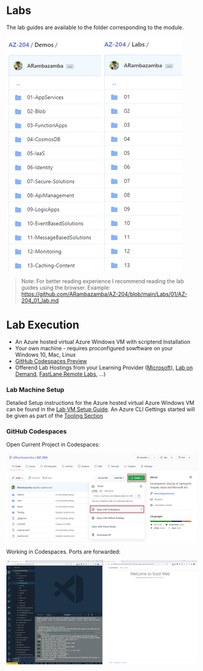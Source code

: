 # Labs

The lab guides are available to the folder corresponding to the module.

![connect-rdp](_images/modules.jpg)

> Note: For better reading experience I recommend reading the lab guides using the browser. Example: https://github.com/ARambazamba/AZ-204/blob/main/Labs/01/AZ-204_01_lab.md

# Lab Execution

- An Azure hosted virtual Azure Windows VM with scriptend Installation
- Your own machine - requires proconfigured sowftware on your Windows 10, Mac, Linux
- [GitHub Codespaces Preview](https://github.com/features/codespaces)
- Offerend Lab Hostings from your Learning Provider ([Microsoft](00-LOD/)), [Lab on Demand](00-LOD/), [FastLane Remote Labs](00-Flane/), ...)

### Lab Machine Setup

Detailed Setup instructions for the Azure hosted virtual Azure Windows VM can be found in the [Lab VM Setup Guide](../Setup/readme.md). An Azure CLI Gettings started will be given as part of the [Tooling Section](../Tooling/readme.md)

### GitHub Codespaces

Open Current Project in Codespaces:

![open-codespaces](_images/open-codespaces.jpg)

Working in Codespaces. Ports are forwarded:

![codespaces-working.jpg](_images/codespaces-working.jpg)
